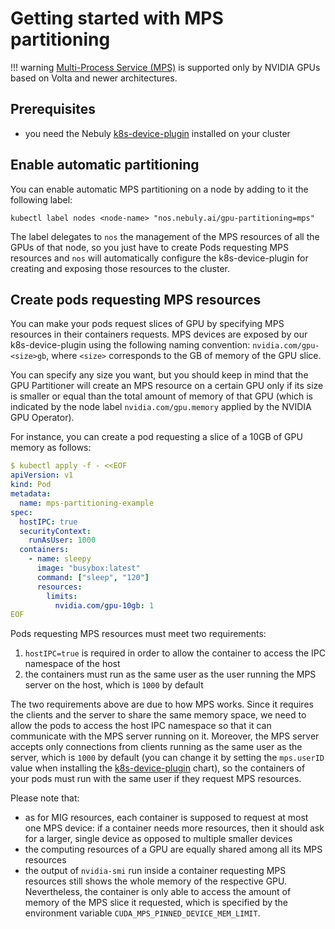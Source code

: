 # Getting started with MPS partitioning

!!! warning
    [Multi-Process Service (MPS)](https://docs.nvidia.com/deploy/mps/index.html) is supported only by NVIDIA GPUs
    based on Volta and newer architectures.

## Prerequisites

- you need the Nebuly [k8s-device-plugin](https://github.com/nebuly-ai/k8s-device-plugin#installation) installed on your cluster

## Enable automatic partitioning

You can enable automatic MPS partitioning on a node by adding to it the following label:

```shell
kubectl label nodes <node-name> "nos.nebuly.ai/gpu-partitioning=mps"
```

The label delegates to `nos` the management of the MPS resources of all the GPUs of that node, so you just have
to create Pods requesting MPS resources and `nos` will automatically configure the k8s-device-plugin for creating and
exposing those resources to the cluster.

## Create pods requesting MPS resources

You can make your pods request slices of GPU by specifying MPS resources in their containers requests.
MPS devices are exposed by our k8s-device-plugin using the following naming convention:
`nvidia.com/gpu-<size>gb`, where `<size>` corresponds to the GB of memory of the GPU slice.

You can specify any size you want, but you should keep in mind that the GPU Partitioner will create an MPS resource
on a certain GPU only if its size is smaller or equal than the total amount of memory of that GPU (which is indicated by the
node label `nvidia.com/gpu.memory` applied by the NVIDIA GPU Operator).

For instance, you can create a pod requesting a slice of a 10GB of GPU memory as follows:

```yaml
$ kubectl apply -f - <<EOF
apiVersion: v1
kind: Pod
metadata:
  name: mps-partitioning-example
spec:
  hostIPC: true 
  securityContext:
    runAsUser: 1000
  containers:
    - name: sleepy
      image: "busybox:latest"
      command: ["sleep", "120"]
      resources:
        limits:
          nvidia.com/gpu-10gb: 1
EOF
```

Pods requesting MPS resources must meet two requirements:

1. `hostIPC=true` is required in order to allow the container to access the IPC namespace of the host
2. the containers must run as the same user as the user running the MPS server on the host, which is `1000` by default

The two requirements above are due to how MPS works. Since it requires the clients and the server to share the same
memory space, we need to allow the pods to access the host IPC namespace so that it can communicate with the MPS server
running on it. Moreover, the MPS server accepts only connections from clients running as the same user as the server,
which is `1000` by default (you can change it by setting the `mps.userID` value when installing the
[k8s-device-plugin](https://github.com/nebuly-ai/k8s-device-plugin#installation) chart), so the containers of your pods
must run with the same user if they request MPS resources.

Please note that:

- as for MIG resources, each container is supposed to request at most one MPS device: if a container needs more resources,
then it should ask for a larger, single device as opposed to multiple smaller devices
- the computing resources of a GPU are equally shared among all its MPS resources
- the output of `nvidia-smi` run inside a container requesting MPS resources still shows the whole memory of the respective
GPU. Nevertheless, the container is only able to access the amount of memory of the MPS slice it requested, which is
specified by the environment variable `CUDA_MPS_PINNED_DEVICE_MEM_LIMIT`.
